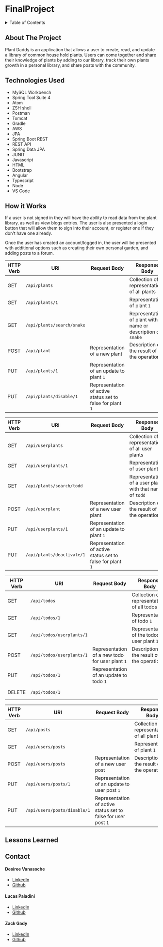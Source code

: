 # FinalProject
<details>
  <summary>Table of Contents</summary>
  <ul>
    <li>
      <a href="#about-the-project">About The Project</a>
  </ul>
      <ul>
        <li><a href="#technologies-used">Technologies Used</a></li>
      </ul>
    </li>
  <ul>
    <li><a href="#how-it-works">How It Works</a></li>
  </ul>  
  <ul>
    <li><a href="#lessons-learned">Lessons Learned</a></li>
  </ul>
  <ul>
    <li><a href="#contact">Contact</a></li>
  </ul>

  <!-- <ul>
    <li><a href="#acknowledgments">Acknowledgments</a></li>
    </ul> -->

</details>

## About The Project
Plant Daddy is an application that allows a user to create, read, and update a library of common house hold plants. Users can come together and share their knowledge of plants by adding to our library, track their own plants growth in a personal library, and share posts with the community. 





## Technologies Used
- MySQL Workbench
- Spring Tool Suite 4
- Atom
- ZSH shell
- Postman
- Tomcat
- Gradle
- AWS
- JPA
- Spring Boot REST
- REST API
- Spring Data JPA
- JUNIT
- Javascript
- HTML
- Bootstrap
- Angular
- Typescript
- Node
- VS Code

## How it Works
If a user is not signed in they will have the ability to read data from the plant library, as well as view blogs entries. The user is also presented a login button that will allow them to sign into their account, or register one if they don't have one already.

Once the user has created an account/logged in, the user will be presented with additional options such as creating their own personal garden, and adding posts to a forum.

| HTTP Verb | URI                  | Request Body | Response Body | Purpose |
|-----------|----------------------|--------------|---------------|---------|
| GET       | `/api/plants`        |              | Collection of representations of all plants  | **List** or **collection** endpoint |
| GET       | `/api/plants/1`      |              | Representation of plant `1` | **Retrieve** endpoint |
| GET       | `/api/plants/search/snake`   |              | Representation of plant with name or description of `snake` | **Retrieve** endpoint |
| POST      | `/api/plant`     | Representation of a new plant| Description of the result of the operation | **Create** endpoint |
| PUT       | `/api/plants/1`   | Representation of an update to plant `1` | | **Replace** endpoint |
| PUT       | `/api/plants/disable/1`   | Representation of active status set to false for plant  `1` | | **Replace** endpoint |


| HTTP Verb | URI                  | Request Body | Response Body | Purpose |
|-----------|----------------------|--------------|---------------|---------|
| GET       | `/api/userplants`        |              | Collection of representations of all user plants  | **List** or **collection** endpoint |
| GET       | `/api/userplants/1`      |              | Representation of  user plant `1` | **Retrieve** endpoint |
| GET       | `/api/plants/search/todd`   |              | Representation of a user plant with that name of `todd`  | **Retrieve** endpoint |
| POST      | `/api/userplant`     | Representation of a new  user plant| Description of the result of the operation | **Create** endpoint |
| PUT       | `/api/userplants/1`   | Representation of an update to plant `1` | | **Replace** endpoint |
| PUT       | `/api/plants/deactivate/1`   | Representation of active status set to false for plant  `1` | | **Replace** endpoint |

| HTTP Verb | URI                  | Request Body | Response Body | Purpose |
|-----------|----------------------|--------------|---------------|---------|
| GET       | `/api/todos`        |              | Collection of representations of all todos  | **List** or **collection** endpoint |
| GET       | `/api/todos/1`      |              | Representation of todo `1` | **Retrieve** endpoint |
| GET       | `/api/todos/userplants/1`   |              | Representation of the todos for user plant `1` | **Retrieve** endpoint |
| POST      | `/api/todos/userplants/1`     | Representation of a new todo for user plant `1`| Description of the result of the operation | **Create** endpoint |
| PUT       | `/api/todos/1`   | Representation of an update to todo `1` | | **Replace** endpoint |
| DELETE     | `/api/todos/1`   |  | | **Delete** route |

| HTTP Verb | URI                  | Request Body | Response Body | Purpose |
|-----------|----------------------|--------------|---------------|---------|
| GET       | `/api/posts`        |              | Collection of representations of all plants  | **List** or **collection** endpoint |
| GET       | `/api/users/posts`      |              | Representation of plant `1` | **Retrieve** endpoint |
| POST      | `/api/users/posts`     | Representation of a new user post| Description of the result of the operation | **Create** endpoint |
| PUT       | `/api/users/posts/1`   | Representation of an update to user post `1` | | **Replace** endpoint |
| PUT       | `/api/users/posts/disable/1`   | Representation of active status set to false for user post  `1` | | **Replace** endpoint |


## Lessons Learned


## Contact

<h4>Desiree Vanassche</h4>
<ul>
<li><a href="https://www.linkedin.com/in/desiree-vanassche/" target="_blank">LinkedIn</a></li>
<li><a href="https://github.com/desireevanassche" target="_blank">Github</a></li>
</ul>

<h4>Lucas Paladini</h4>
<ul>
<li><a href="https://www.linkedin.com/in/lucas-paladini/" target="_blank">LinkedIn</a></li>
<li><a href="https://github.com/Lpaladini90" target="_blank">Github</a></li>
</ul>

<h4>Zack Gady</h4>
<ul>
<li><a href="https://www.linkedin.com/in/zack-gaddy/" target="_blank">LinkedIn</a></li>
<li><a href="https://github.com/ZackTheAwkward" target="_blank">Github</a></li>
</ul>





<!-- ## ACKNOWLEDGMENTS -->
